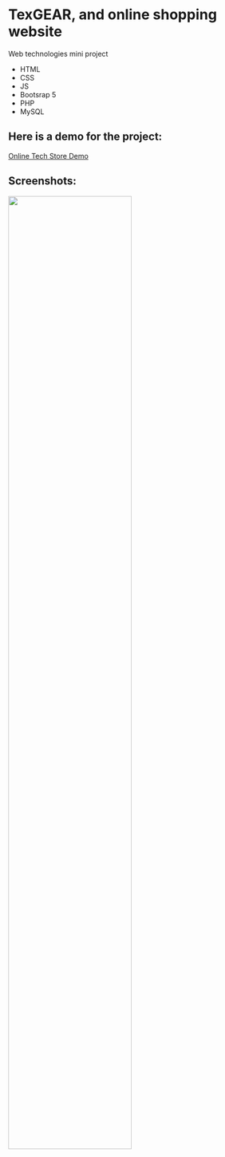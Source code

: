 # TexGEAR, and online shopping website
Web technologies mini project <br>
<ul>
  <li>HTML</li>
  <li>CSS</li>
  <li>JS</li>
  <li>Bootsrap 5</li>
  <li>PHP</li>
  <li>MySQL</li>
</ul>

<h2>Here is a demo for the project:</h2>
<a href="https://youtu.be/C8KoiWlh0bk" target="_blank">Online Tech Store Demo</a>
<h2>Screenshots:</h2>
<img src="https://user-images.githubusercontent.com/79521157/170836000-efaa2d07-d51b-4d06-b112-17e6c4ac8f8c.png" width="70%"/>
